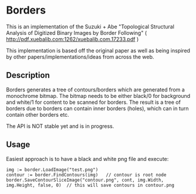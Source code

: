 # Borders

This is an implementation of the Suzuki + Abe "Topological Structural Analysis of Digitized Binary Images by Border Following"
( http://pdf.xuebalib.com:1262/xuebalib.com.17233.pdf )

This implementation is based off the original paper as well as being inspired by other papers/implementations/ideas from across the web.

## Description

Borders generates a tree of contours/borders which are generated from a monochrome bitmap. The bitmap needs to be either black/0 for background and white/1 for content to be scanned for borders.
The result is a tree of borders due to borders can contain inner borders (holes), which can in turn contain other borders etc.

The API is NOT stable yet and is in progress.

## Usage

Easiest approach is to have a black and white png file and execute:

```
img := border.LoadImage("test.png")
contour := border.FindContours(img)   // contour is root node
border.SaveContourSliceImage("contour.png", cont, img.Width, img.Height, false, 0)  // this will save contours in contour.png
```






